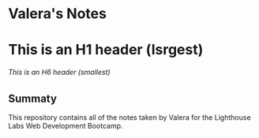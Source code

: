 # Valera's Notes
# This is an H1 header (lsrgest)
###### This is an H6 header (smallest)
## Summaty

This repository contains all of the notes taken by Valera for the Lighthouse Labs Web Development Bootcamp.